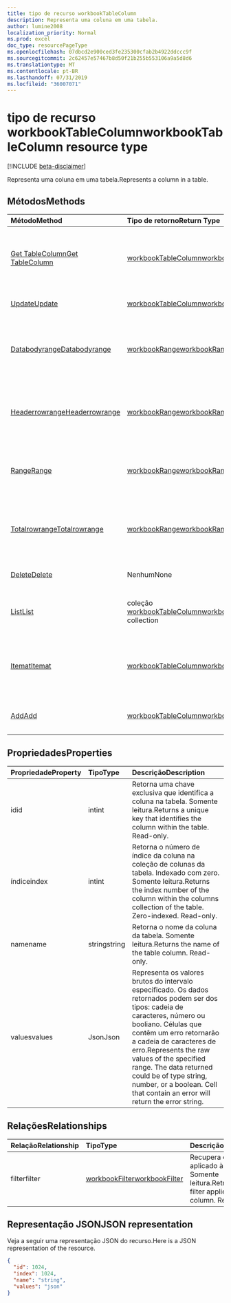 ```yaml
---
title: tipo de recurso workbookTableColumn
description: Representa uma coluna em uma tabela.
author: lumine2008
localization_priority: Normal
ms.prod: excel
doc_type: resourcePageType
ms.openlocfilehash: 07dbcd2e900ced3fe235300cfab2b4922ddccc9f
ms.sourcegitcommit: 2c62457e57467b8d50f21b255b553106a9a5d8d6
ms.translationtype: MT
ms.contentlocale: pt-BR
ms.lasthandoff: 07/31/2019
ms.locfileid: "36007071"
---
```

# <a name="workbooktablecolumn-resource-type"></a><span data-ttu-id="ed1d2-103">tipo de recurso workbookTableColumn</span><span class="sxs-lookup"><span data-stu-id="ed1d2-103">workbookTableColumn resource type</span></span>

[!INCLUDE [beta-disclaimer](../../includes/beta-disclaimer.md)]

<span data-ttu-id="ed1d2-104">Representa uma coluna em uma tabela.</span><span class="sxs-lookup"><span data-stu-id="ed1d2-104">Represents a column in a table.</span></span>


## <a name="methods"></a><span data-ttu-id="ed1d2-105">Métodos</span><span class="sxs-lookup"><span data-stu-id="ed1d2-105">Methods</span></span>

| <span data-ttu-id="ed1d2-106">Método</span><span class="sxs-lookup"><span data-stu-id="ed1d2-106">Method</span></span>           | <span data-ttu-id="ed1d2-107">Tipo de retorno</span><span class="sxs-lookup"><span data-stu-id="ed1d2-107">Return Type</span></span>    |<span data-ttu-id="ed1d2-108">Descrição</span><span class="sxs-lookup"><span data-stu-id="ed1d2-108">Description</span></span>|
|:---------------|:--------|:----------|
|[<span data-ttu-id="ed1d2-109">Get TableColumn</span><span class="sxs-lookup"><span data-stu-id="ed1d2-109">Get TableColumn</span></span>](../api/tablecolumn-get.md) | [<span data-ttu-id="ed1d2-110">workbookTableColumn</span><span class="sxs-lookup"><span data-stu-id="ed1d2-110">workbookTableColumn</span></span>](workbooktablecolumn.md) |<span data-ttu-id="ed1d2-111">Leia as propriedades e os relacionamentos do objeto tableColumn.</span><span class="sxs-lookup"><span data-stu-id="ed1d2-111">Read properties and relationships of tableColumn object.</span></span>|
|[<span data-ttu-id="ed1d2-112">Update</span><span class="sxs-lookup"><span data-stu-id="ed1d2-112">Update</span></span>](../api/tablecolumn-update.md) | [<span data-ttu-id="ed1d2-113">workbookTableColumn</span><span class="sxs-lookup"><span data-stu-id="ed1d2-113">workbookTableColumn</span></span>](workbooktablecolumn.md) |<span data-ttu-id="ed1d2-114">Atualize o objeto TableColumn.</span><span class="sxs-lookup"><span data-stu-id="ed1d2-114">Update TableColumn object.</span></span> |
|[<span data-ttu-id="ed1d2-115">Databodyrange</span><span class="sxs-lookup"><span data-stu-id="ed1d2-115">Databodyrange</span></span>](../api/tablecolumn-databodyrange.md)|[<span data-ttu-id="ed1d2-116">workbookRange</span><span class="sxs-lookup"><span data-stu-id="ed1d2-116">workbookRange</span></span>](workbookrange.md)|<span data-ttu-id="ed1d2-117">Obtém o objeto de intervalo associado ao corpo de dados da coluna.</span><span class="sxs-lookup"><span data-stu-id="ed1d2-117">Gets the range object associated with the data body of the column.</span></span>|
|[<span data-ttu-id="ed1d2-118">Headerrowrange</span><span class="sxs-lookup"><span data-stu-id="ed1d2-118">Headerrowrange</span></span>](../api/tablecolumn-headerrowrange.md)|[<span data-ttu-id="ed1d2-119">workbookRange</span><span class="sxs-lookup"><span data-stu-id="ed1d2-119">workbookRange</span></span>](workbookrange.md)|<span data-ttu-id="ed1d2-120">Obtém o objeto de intervalo associado à linha de cabeçalho da coluna.</span><span class="sxs-lookup"><span data-stu-id="ed1d2-120">Gets the range object associated with the header row of the column.</span></span>|
|[<span data-ttu-id="ed1d2-121">Range</span><span class="sxs-lookup"><span data-stu-id="ed1d2-121">Range</span></span>](../api/tablecolumn-range.md)|[<span data-ttu-id="ed1d2-122">workbookRange</span><span class="sxs-lookup"><span data-stu-id="ed1d2-122">workbookRange</span></span>](workbookrange.md)|<span data-ttu-id="ed1d2-123">Obtém o objeto de intervalo associado a toda a coluna.</span><span class="sxs-lookup"><span data-stu-id="ed1d2-123">Gets the range object associated with the entire column.</span></span>|
|[<span data-ttu-id="ed1d2-124">Totalrowrange</span><span class="sxs-lookup"><span data-stu-id="ed1d2-124">Totalrowrange</span></span>](../api/tablecolumn-totalrowrange.md)|[<span data-ttu-id="ed1d2-125">workbookRange</span><span class="sxs-lookup"><span data-stu-id="ed1d2-125">workbookRange</span></span>](workbookrange.md)|<span data-ttu-id="ed1d2-126">Obtém o objeto de intervalo associado à linha de totais da coluna.</span><span class="sxs-lookup"><span data-stu-id="ed1d2-126">Gets the range object associated with the totals row of the column.</span></span>|
|[<span data-ttu-id="ed1d2-127">Delete</span><span class="sxs-lookup"><span data-stu-id="ed1d2-127">Delete</span></span>](../api/tablecolumn-delete.md)|<span data-ttu-id="ed1d2-128">Nenhum</span><span class="sxs-lookup"><span data-stu-id="ed1d2-128">None</span></span>|<span data-ttu-id="ed1d2-129">Exclui a coluna da tabela.</span><span class="sxs-lookup"><span data-stu-id="ed1d2-129">Deletes the column from the table.</span></span>|
|[<span data-ttu-id="ed1d2-130">List</span><span class="sxs-lookup"><span data-stu-id="ed1d2-130">List</span></span>](../api/tablecolumn-list.md) | <span data-ttu-id="ed1d2-131">coleção [workbookTableColumn](workbooktablecolumn.md)</span><span class="sxs-lookup"><span data-stu-id="ed1d2-131">[workbookTableColumn](workbooktablecolumn.md) collection</span></span> |<span data-ttu-id="ed1d2-132">Obtenha uma coleção de objetos tableColumn.</span><span class="sxs-lookup"><span data-stu-id="ed1d2-132">Get tableColumn object collection.</span></span> |
|[<span data-ttu-id="ed1d2-133">Itemat</span><span class="sxs-lookup"><span data-stu-id="ed1d2-133">Itemat</span></span>](../api/tablecolumncollection-itemat.md)|[<span data-ttu-id="ed1d2-134">workbookTableColumn</span><span class="sxs-lookup"><span data-stu-id="ed1d2-134">workbookTableColumn</span></span>](workbooktablecolumn.md)|<span data-ttu-id="ed1d2-135">Obtém uma coluna com base em sua posição na coleção.</span><span class="sxs-lookup"><span data-stu-id="ed1d2-135">Gets a column based on its position in the collection.</span></span>|
|[<span data-ttu-id="ed1d2-136">Add</span><span class="sxs-lookup"><span data-stu-id="ed1d2-136">Add</span></span>](../api/tablecolumncollection-add.md)|[<span data-ttu-id="ed1d2-137">workbookTableColumn</span><span class="sxs-lookup"><span data-stu-id="ed1d2-137">workbookTableColumn</span></span>](workbooktablecolumn.md)|<span data-ttu-id="ed1d2-138">Adiciona uma nova coluna à tabela.</span><span class="sxs-lookup"><span data-stu-id="ed1d2-138">Adds a new column to the table.</span></span>|

## <a name="properties"></a><span data-ttu-id="ed1d2-139">Propriedades</span><span class="sxs-lookup"><span data-stu-id="ed1d2-139">Properties</span></span>
| <span data-ttu-id="ed1d2-140">Propriedade</span><span class="sxs-lookup"><span data-stu-id="ed1d2-140">Property</span></span>     | <span data-ttu-id="ed1d2-141">Tipo</span><span class="sxs-lookup"><span data-stu-id="ed1d2-141">Type</span></span>   |<span data-ttu-id="ed1d2-142">Descrição</span><span class="sxs-lookup"><span data-stu-id="ed1d2-142">Description</span></span>|
|:---------------|:--------|:----------|
|<span data-ttu-id="ed1d2-143">id</span><span class="sxs-lookup"><span data-stu-id="ed1d2-143">id</span></span>|<span data-ttu-id="ed1d2-144">int</span><span class="sxs-lookup"><span data-stu-id="ed1d2-144">int</span></span>|<span data-ttu-id="ed1d2-p101">Retorna uma chave exclusiva que identifica a coluna na tabela. Somente leitura.</span><span class="sxs-lookup"><span data-stu-id="ed1d2-p101">Returns a unique key that identifies the column within the table. Read-only.</span></span>|
|<span data-ttu-id="ed1d2-147">índice</span><span class="sxs-lookup"><span data-stu-id="ed1d2-147">index</span></span>|<span data-ttu-id="ed1d2-148">int</span><span class="sxs-lookup"><span data-stu-id="ed1d2-148">int</span></span>|<span data-ttu-id="ed1d2-p102">Retorna o número de índice da coluna na coleção de colunas da tabela. Indexado com zero. Somente leitura.</span><span class="sxs-lookup"><span data-stu-id="ed1d2-p102">Returns the index number of the column within the columns collection of the table. Zero-indexed. Read-only.</span></span>|
|<span data-ttu-id="ed1d2-152">name</span><span class="sxs-lookup"><span data-stu-id="ed1d2-152">name</span></span>|<span data-ttu-id="ed1d2-153">string</span><span class="sxs-lookup"><span data-stu-id="ed1d2-153">string</span></span>|<span data-ttu-id="ed1d2-p103">Retorna o nome da coluna da tabela. Somente leitura.</span><span class="sxs-lookup"><span data-stu-id="ed1d2-p103">Returns the name of the table column. Read-only.</span></span>|
|<span data-ttu-id="ed1d2-156">values</span><span class="sxs-lookup"><span data-stu-id="ed1d2-156">values</span></span>|<span data-ttu-id="ed1d2-157">Json</span><span class="sxs-lookup"><span data-stu-id="ed1d2-157">Json</span></span>|<span data-ttu-id="ed1d2-p104">Representa os valores brutos do intervalo especificado. Os dados retornados podem ser dos tipos: cadeia de caracteres, número ou booliano. Células que contêm um erro retornarão a cadeia de caracteres de erro.</span><span class="sxs-lookup"><span data-stu-id="ed1d2-p104">Represents the raw values of the specified range. The data returned could be of type string, number, or a boolean. Cell that contain an error will return the error string.</span></span>|

## <a name="relationships"></a><span data-ttu-id="ed1d2-161">Relações</span><span class="sxs-lookup"><span data-stu-id="ed1d2-161">Relationships</span></span>
| <span data-ttu-id="ed1d2-162">Relação</span><span class="sxs-lookup"><span data-stu-id="ed1d2-162">Relationship</span></span> | <span data-ttu-id="ed1d2-163">Tipo</span><span class="sxs-lookup"><span data-stu-id="ed1d2-163">Type</span></span>   |<span data-ttu-id="ed1d2-164">Descrição</span><span class="sxs-lookup"><span data-stu-id="ed1d2-164">Description</span></span>|
|:---------------|:--------|:----------|
|<span data-ttu-id="ed1d2-165">filter</span><span class="sxs-lookup"><span data-stu-id="ed1d2-165">filter</span></span>|[<span data-ttu-id="ed1d2-166">workbookFilter</span><span class="sxs-lookup"><span data-stu-id="ed1d2-166">workbookFilter</span></span>](workbookfilter.md)|<span data-ttu-id="ed1d2-p105">Recupera o filtro aplicado à coluna. Somente leitura.</span><span class="sxs-lookup"><span data-stu-id="ed1d2-p105">Retrieve the filter applied to the column. Read-only.</span></span>|

## <a name="json-representation"></a><span data-ttu-id="ed1d2-169">Representação JSON</span><span class="sxs-lookup"><span data-stu-id="ed1d2-169">JSON representation</span></span>

<span data-ttu-id="ed1d2-170">Veja a seguir uma representação JSON do recurso.</span><span class="sxs-lookup"><span data-stu-id="ed1d2-170">Here is a JSON representation of the resource.</span></span>

<!-- {
  "blockType": "resource",
  "optionalProperties": [

  ],
  "keyProperty": "id",
  "baseType":"microsoft.graph.entity",
  "@odata.type": "microsoft.graph.workbookTableColumn"
}-->

```json
{
  "id": 1024,
  "index": 1024,
  "name": "string",
  "values": "json"
}

```

<!-- uuid: 8fcb5dbc-d5aa-4681-8e31-b001d5168d79
2015-10-25 14:57:30 UTC -->
<!--
{
  "type": "#page.annotation",
  "description": "TableColumn resource",
  "keywords": "",
  "section": "documentation",
  "tocPath": "",
  "suppressions": []
}
-->
